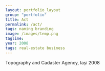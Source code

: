 ```yaml
---
layout: portfolio_layout
group: "portfolio"
title: Act
permalink: /act/
tags: naming branding
image: /images/temp.png
tagline: 
year: 2008
tags: real-estate business
---
```


Topography and Cadaster Agency, Iași 2008